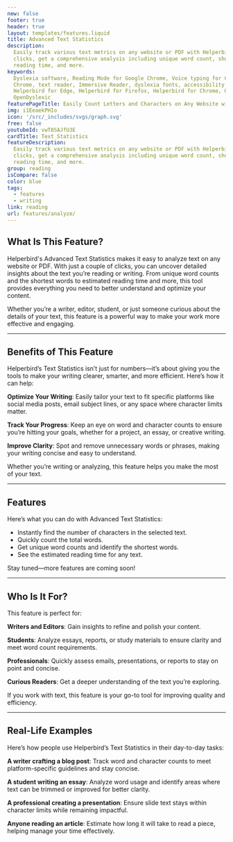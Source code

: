 ```yaml
---
new: false
footer: true
header: true
layout: templates/features.liquid
title: Advanced Text Statistics
description:
  Easily track various text metrics on any website or PDF with Helperbird's extension. With just two
  clicks, get a comprehensive analysis including unique word count, shortest words, estimated
  reading time, and more.
keywords:
  Dyslexia software, Reading Mode for Google Chrome, Voice typing for Chrome, Text to speech for
  Chrome, text reader, Immersive Reader, dyslexia fonts, accessibility software, dyslexia software,
  Helperbird for Edge, Helperbird for Firefox, Helperbird for Chrome, Opendyslexic for Chrome,
  OpenDyslexic
featurePageTitle: Easily Count Letters and Characters on Any Website with Helperbird
img: i1EeaekPHIo
icon: '/src/_includes/svgs/graph.svg'
free: false
youtubeId: vwT8SAJfU3E
cardTitle: Text Statistics
featureDescription:
  Easily track various text metrics on any website or PDF with Helperbird's extension. With just two
  clicks, get a comprehensive analysis including unique word count, shortest words, estimated
  reading time, and more.
group: reading
isCompare: false 
color: blue
tags:
  - features
  - writing
link: reading
url: features/analyze/
---
```





## What Is This Feature?

Helperbird's Advanced Text Statistics makes it easy to analyze text on any website or PDF. With just a couple of clicks, you can uncover detailed insights about the text you’re reading or writing. From unique word counts and the shortest words to estimated reading time and more, this tool provides everything you need to better understand and optimize your content.

Whether you’re a writer, editor, student, or just someone curious about the details of your text, this feature is a powerful way to make your work more effective and engaging.



---



## Benefits of This Feature

Helperbird’s Text Statistics isn’t just for numbers—it’s about giving you the tools to make your writing clearer, smarter, and more efficient. Here’s how it can help:

**Optimize Your Writing**: Easily tailor your text to fit specific platforms like social media posts, email subject lines, or any space where character limits matter.

**Track Your Progress**: Keep an eye on word and character counts to ensure you’re hitting your goals, whether for a project, an essay, or creative writing.

**Improve Clarity**: Spot and remove unnecessary words or phrases, making your writing concise and easy to understand.

Whether you’re writing or analyzing, this feature helps you make the most of your text.

---

## Features

Here’s what you can do with Advanced Text Statistics:

- Instantly find the number of characters in the selected text.
- Quickly count the total words.
- Get unique word counts and identify the shortest words.
- See the estimated reading time for any text.

Stay tuned—more features are coming soon!

---

## Who Is It For?

This feature is perfect for:

**Writers and Editors**: Gain insights to refine and polish your content.

**Students**: Analyze essays, reports, or study materials to ensure clarity and meet word count requirements.

**Professionals**: Quickly assess emails, presentations, or reports to stay on point and concise.

**Curious Readers**: Get a deeper understanding of the text you’re exploring.

If you work with text, this feature is your go-to tool for improving quality and efficiency.

---

## Real-Life Examples


Here’s how people use Helperbird’s Text Statistics in their day-to-day tasks:

**A writer crafting a blog post**: Track word and character counts to meet platform-specific guidelines and stay concise.

**A student writing an essay**: Analyze word usage and identify areas where text can be trimmed or improved for better clarity.

**A professional creating a presentation**: Ensure slide text stays within character limits while remaining impactful.

**Anyone reading an article**: Estimate how long it will take to read a piece, helping manage your time effectively.
